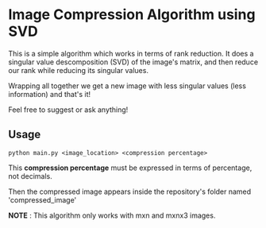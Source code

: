 # Image Compression Algorithm using SVD

This is a simple algorithm which works in terms of rank reduction. It does a singular value descomposition (SVD) of the image's matrix, and then reduce our rank while reducing its singular values.

Wrapping all together we get a new image with less singular values (less information) and that's it!

Feel free to suggest or ask anything!

## Usage

``` 
python main.py <image_location> <compression percentage>
```

This **compression percentage** must be expressed in terms of percentage, not decimals.

Then the compressed image appears inside the repository's folder named 'compressed_image'

__NOTE__ : This algorithm only works with mxn and mxnx3 images.
